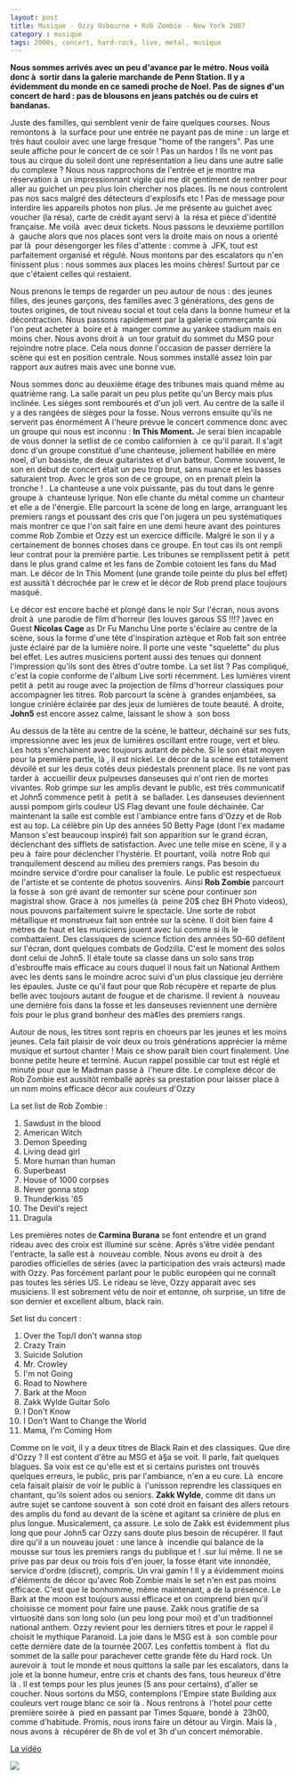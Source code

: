 ```yaml
---
layout: post
title: Musique - Ozzy Osbourne + Rob Zombie - New York 2007
category : musique
tags: 2000s, concert, hard-rock, live, metal, musique
---
```


**Nous sommes arrivés avec un peu d'avance par le métro. Nous voilà  donc à  sortir dans la galerie marchande de Penn Station. Il y a évidemment du monde en ce samedi proche de Noel. Pas de signes d'un concert de hard : pas de blousons en jeans patchés ou de cuirs et bandanas.**

Juste des familles, qui semblent venir de faire quelques courses. Nous remontons à  la surface pour une entrée ne payant pas de mine : un large et très haut couloir avec une large fresque "home of the rangers". Pas une seule affiche pour le concert de ce soir ! Pas un hardos  ! Ils ne vont pas tous au cirque du soleil dont une représentation a lieu dans une autre salle du complexe ? Nous nous rapprochons de l'entrée et je montre ma réservation à  un impressionnant vigile qui me dit gentiment de rentrer pour aller au guichet un peu plus loin chercher nos places. Ils ne nous controlent pas nos sacs malgré des détecteurs d'explosifs etc ! Pas de message pour interdire les appareils photos non plus. Je me présente au guichet avec voucher (la résa), carte de crédit ayant servi à  la résa et pièce d'identité française. Me voilà  avec deux tickets. Nous passons le deuxième portillon à  gauche alors que nos places sont vers la droite mais on nous a orienté par là  pour désengorger les files d'attente : comme à  JFK, tout est parfaitement organisé et régulé. Nous montons par des escalators qu n'en finissent plus : nous sommes aux places les moins chères! Surtout par ce que c'étaient celles qui restaient.

Nous prenons le temps de regarder un peu autour de nous : des jeunes filles, des jeunes garçons, des familles avec 3 générations, des gens de toutes origines, de tout niveau social et tout cela dans la bonne humeur et la décontraction. Nous passons rapidement par la galerie commerçante où l'on peut acheter à  boire et à  manger comme au yankee stadium mais en moins cher. Nous avons droit à  un tour gratuit du sommet du MSG pour rejoindre notre place. Cela nous donne l'occasion de passer derrière la scène qui est en position centrale. Nous sommes installé assez loin par rapport aux autres mais avec une bonne vue.

Nous sommes donc au deuxième étage des tribunes mais quand même au quatrième rang. La salle parait un peu plus petite qu'un Bercy mais plus inclinée. Les sièges sont rembourés et d'un joli vert. Au centre de la salle il y a des rangées de sièges pour la fosse. Nous verrons ensuite qu'ils ne servent pas énormément A l'heure prévue le concert commence donc avec un groupe qui nous est inconnu : **In This Moment.** Je serai bien incapable de vous donner la setlist de ce combo californien à  ce qu'il parait. Il s'agit donc d'un groupe constitué d'une chanteuse, joliement habillée en mère noel, d'un bassiste, de deux guitaristes et d'un batteur. Comme souvent, le son en début de concert était un peu trop brut, sans nuance et les basses saturaient trop. Avec le gros son de ce groupe, on en prenait plein la tronche ! . La chanteuse a une voix puissante, pas du tout dans le genre groupe à  chanteuse lyrique. Non elle chante du métal comme un chanteur et elle a de l'énergie. Elle parcourt la scène de long en large, arranguant les premiers rangs et poussant des cris que l'on jugera un peu systématiques mais montrer ce que l'on sait faire en une demi heure avant des pointures comme Rob Zombie et Ozzy est un exercice difficile. Malgré le son il y a certainement de bonnes choses dans ce groupe. En tout cas ils ont rempli leur contrat pour la première partie. Les tribunes se remplissent petit à  petit dans le plus grand calme et les fans de Zombie cotoient les fans du Mad man. Le décor de In This Moment (une grande toile peinte du plus bel effet) est aussità´t décrochée par le crew et le décor de Rob prend place toujours masqué.

Le décor est encore baché et plongé dans le noir Sur l'écran, nous avons droit à  une parodie de film d'horreur (les louves garous SS !!!? )avec en Guest **Nicolas Cage** as Dr Fu Manchu Une porte s'éclaire au centre de la scène, sous la forme d'une tête d'inspiration aztèque et Rob fait son entrée juste éclairé par de la lumière noire. Il porte une veste "squelette" du plus bel effet. Les autres musiciens portent aussi des tenues qui donnent l'impression qu'ils sont des êtres d'outre tombe. La set list ? Pas compliqué, c'est la copie conforme de l'album Live sorti récemment. Les lumières virent petit à  petit au rouge avec la projection de films d'horreur classiques pour accompagner les titres. Rob parcourt la scène à  grandes enjambées, sa longue crinière éclairée par des jeux de lumières de toute beauté. A droite, **John5** est encore assez calme, laissant le show à  son boss

Au dessus de la tête au centre de la scène, le batteur, déchainé sur ses futs, impressionne avec les jeux de lumières oscillant entre rouge, vert et bleu. Les hots s'enchainent avec toujours autant de pèche. Si le son était moyen pour la première partie, là , il est nickel. Le décor de la scène est totalement dévoilé et sur les deux cotés deux piédestals prennent place. Ils ne vont pas tarder à  accueillir deux pulpeuses danseuses qui n'ont rien de mortes vivantes. Rob grimpe sur les amplis devant le public, est très communicatif et John5 commence petit à  petit à  se ballader. Les danseuses deviennent aussi pompom girls couleur US Flag devant une foule déchainée. Car maintenant la salle est comble est l'ambiance entre fans d'Ozzy et de Rob est au top. La célèbre pin Up des années 50 Betty Page (dont l'ex madame Manson s'est beaucoup inspiré) fait son apparition sur le grand écran, déclenchant des sifflets de satisfaction. Avec une telle mise en scène, il y a peu à  faire pour déclencher l'hystérie. Et pourtant, voilà  notre Rob qui tranquilement descend au milieu des premiers rangs. Pas besoin du moindre service d'ordre pour canaliser la foule. Le public est respectueux de l'artiste et se contente de photos souvenirs. Ainsi **Rob Zombie** parcourt la fosse à  son gré avant de remonter sur scène pour continuer son magistral show. Grace à  nos jumelles (à  peine 20$ chez BH Photo videos), nous pouvons parfaitement suivre le spectacle. Une sorte de robot métallique et monstrueux fait son entrée sur la scène. Il doit bien faire 4 mètres de haut et les musiciens jouent avec lui comme si ils le combattaient. Des classiques de science fiction des années 50-60 défilent sur l'écran, dont quelques combats de Godzilla. C'est le moment des solos dont celui de John5. Il étale toute sa classe dans un solo sans trop d'esbrouffe mais efficace au cours duquel il nous fait un National Anthem avec les dents sans le moindre acroc suivi d'un plus classique jeu derrière les épaules. Juste ce qu'il faut pour que Rob récupère et reparte de plus belle avec toujours autant de fougue et de charisme. Il revient à  nouveau une dernière fois dans la fosse et les danseuses reviennent une dernière fois pour le plus grand bonheur des mà¢les des premiers rangs.

Autour de nous, les titres sont repris en choeurs par les jeunes et les moins jeunes. Cela fait plaisir de voir deux ou trois générations apprécier la même musique et surtout chanter ! Mais ce show paraît bien court finalement. Une bonne petite heure et terminé. Aucun rappel possible car tout est réglé et minuté pour que le Madman passe à  l'heure dite. Le complexe décor de Rob Zombie est aussitôt remballé après sa prestation pour laisser place à  un nom moins efficace décor aux couleurs d'Ozzy

La set list de Rob Zombie :

1. Sawdust in the blood
2. American Witch
3. Demon Speeding
4. Living dead girl
5. More human than human
6. Superbeast
7. House of 1000 corpses
8. Never gonna stop
9. Thunderkiss '65
10. The Devil's reject
11. Dragula


Les premières notes de **Carmina Burana** se font entendre et un grand rideau avec des
croix est illuminé sur scène. Après s'être vidée pendant l'entracte, la salle est à  nouveau comble. Nous avons eu droit à  des parodies officielles de séries (avec la participation des vrais acteurs) made with Ozzy. Pas forcément parlant pour le public européen qui ne connaît pas toutes les séries US. Le rideau se lève, Ozzy apparait avec ses musiciens. Il est sobrement vétu de noir et entonne, oh surprise, un titre de son dernier et excellent album, black rain. 

Set list du concert :

1. Over the Top/I don't wanna stop
2. Crazy Train
3. Suicide Solution
4. Mr. Crowley
5. I'm not Going
6. Road to Nowhere
7. Bark at the Moon
8. Zakk Wylde Guitar Solo
9. I Don't Know
10. I Don't Want to Change the World
11. Mama, I'm Coming Hom


Comme on le voit, il y a deux titres de Black Rain et des classiques. Que dire d'Ozzy ? Il est content d'être au MSG et à§a se voit. Il parle, fait quelques blagues. Sa voix est ce qu'elle est et si certains puristes ont trouvés quelques erreurs, le public, pris par l'ambiance, n'en a eu cure. Là  encore cela faisait plaisir de voir le public à  l'unisson reprendre les classiques en chantant, qu'ils soient ados ou seniors. **Zakk Wylde**, comme dit dans un autre sujet se cantone souvent à  son coté droit en faisant des allers retours des amplis du fond au devant de la scène et agitant sa crinière de plus en plus longue. Musicalement, ça assure. Le solo de Zakk est évidemment plus long que pour John5 car Ozzy sans doute plus besoin de récupérer. Il faut dire qu'il a un nouveau jouet : une lance à  incendie qui balance de la mousse sur tous les premiers rangs du publique et ! .sur lui même. Il ne se prive pas par deux ou trois fois d'en jouer, la fosse étant vite innondée, service d'ordre (discret), compris. Un vrai gamin ! Il y a évidemment moins d'éléments de décor qu'avec Rob Zombie mais le set n'en est pas moins efficace. C'est que le bonhomme, même maintenant, a de la présence. Le Bark at the moon est toujours aussi efficace et on comprend bien qu'il choisisse ce moment pour faire une pause. Zakk nous gratifie de sa virtuosité dans son long solo (un peu long pour moi) et d'un traditionnel national anthem. Ozzy revient pour les derniers titres et pour le rappel il choisit le mythique Paranoid. La joie dans le MSG est à  son comble pour cette dernière date de la tournée 2007. Les confettis tombent à  flot du sommet de la salle pour parachever cette grande fête du Hard rock. Un aurevoir à  tout le monde et nous quittons la salle par les escalators, dans la joie et la bonne humeur, entre cris et chants des fans, tous heureux d'être là . Il est temps pour les plus jeunes (5 ans pour certains), d'aller se coucher. Nous sortons du MSG, contemplons l'Empire state Building aux couleurs vert rouge blanc ce soir là . Nous rentrons à  l'hotel pour cette première soirée à  pied en passant par Times Square, bondé à  23h00, comme d'habitude. Promis, nous irons faire un détour au Virgin. Mais là , nous avons à  récupérer de 8h de vol et 3h d'un concert mémorable.

[La vidéo](https://www.youtube.com/watch?v=1Kl-vt-ybpo)

<a href="http://cheziceman.files.wordpress.com/2010/09/ozzymsg1.jpg"><img src="http://cheziceman.files.wordpress.com/2010/09/ozzymsg1.jpg"></a>
